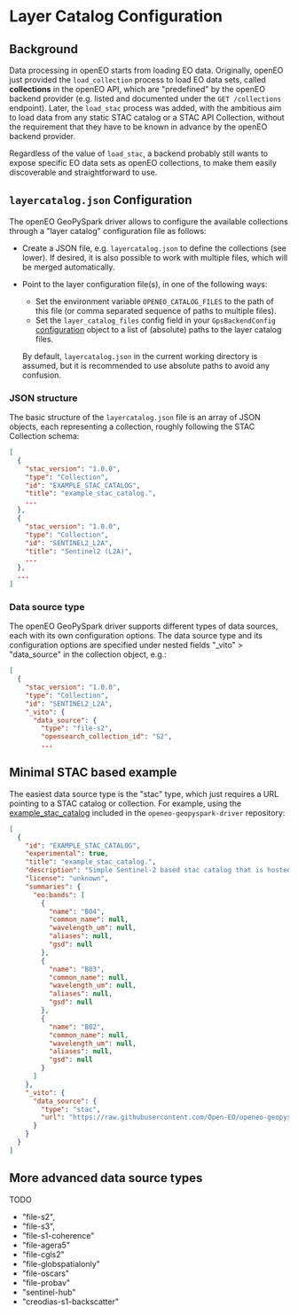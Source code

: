 # Layer Catalog Configuration


## Background

Data processing in openEO starts from loading EO data.
Originally, openEO just provided the `load_collection` process to load EO data sets,
called **collections** in the openEO API,
which are "predefined" by the openEO backend provider
(e.g. listed and documented under the `GET /collections` endpoint).
Later, the `load_stac` process was added, with the ambitious aim to load data
from any static STAC catalog or a STAC API Collection,
without the requirement that they have to be known in advance by the openEO backend provider.

Regardless of the value of `load_stac`, a backend probably still wants to expose
specific EO data sets as openEO collections,
to make them easily discoverable and straightforward to use.

## `layercatalog.json` Configuration

The openEO GeoPySpark driver allows to configure the available collections through
a "layer catalog" configuration file as follows:

- Create a JSON file, e.g. `layercatalog.json` to define the collections (see lower).
  If desired, it is also possible to work with multiple files, which will be merged automatically.

- Point to the layer configuration file(s), in one of the following ways:

  - Set the environment variable `OPENEO_CATALOG_FILES` to the path of this file
    (or comma separated sequence of paths to multiple files).
  - Set the `layer_catalog_files` config field
    in your `GpsBackendConfig` [configuration](./configuration.md) object
    to a list of (absolute) paths to the layer catalog files.

  By default, `layercatalog.json` in the current working directory is assumed,
  but it is recommended to use absolute paths to avoid any confusion.


### JSON structure

The basic structure of the `layercatalog.json` file is an array of
JSON objects, each representing a collection,
roughly following the STAC Collection schema:

```json
[
  {
    "stac_version": "1.0.0",
    "type": "Collection",
    "id": "EXAMPLE_STAC_CATALOG",
    "title": "example_stac_catalog.",
    ...
  },
  {
    "stac_version": "1.0.0",
    "type": "Collection",
    "id": "SENTINEL2_L2A",
    "title": "Sentinel2 (L2A)",
    ...
  },
  ...
]
```

### Data source type

The openEO GeoPySpark driver supports different types of data sources,
each with its own configuration options.
The data source type and its configuration options are specified under
nested fields "_vito" > "data_source" in the collection object, e.g.:

```json
[
  {
    "stac_version": "1.0.0",
    "type": "Collection",
    "id": "SENTINEL2_L2A",
    "_vito": {
      "data_source": {
        "type": "file-s2",
        "opensearch_collection_id": "S2",
        ...
```


## Minimal STAC based example

The easiest data source type is the "stac" type,
which just requires a URL pointing to a STAC catalog or collection.
For example, using the [example_stac_catalog](https://raw.githubusercontent.com/Open-EO/openeo-geopyspark-driver/refs/heads/master/docker/local_batch_job/example_stac_catalog/collection.json)
included in the `openeo-geopyspark-driver` repository:

```json
[
  {
    "id": "EXAMPLE_STAC_CATALOG",
    "experimental": true,
    "title": "example_stac_catalog.",
    "description": "Simple Sentinel-2 based stac catalog that is hosted on Github.",
    "license": "unknown",
    "summaries": {
      "eo:bands": [
        {
          "name": "B04",
          "common_name": null,
          "wavelength_um": null,
          "aliases": null,
          "gsd": null
        },
        {
          "name": "B03",
          "common_name": null,
          "wavelength_um": null,
          "aliases": null,
          "gsd": null
        },
        {
          "name": "B02",
          "common_name": null,
          "wavelength_um": null,
          "aliases": null,
          "gsd": null
        }
      ]
    },
    "_vito": {
      "data_source": {
        "type": "stac",
        "url": "https://raw.githubusercontent.com/Open-EO/openeo-geopyspark-driver/refs/heads/master/docker/local_batch_job/example_stac_catalog/collection.json"
      }
    }
  }
]
```



## More advanced data source types

TODO

- "file-s2",
- "file-s3",
- "file-s1-coherence"
- "file-agera5"
- "file-cgls2"
- "file-globspatialonly"
- "file-oscars"
- "file-probav"
- "sentinel-hub"
- "creodias-s1-backscatter"

